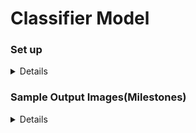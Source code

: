 # Classifier Model


<summary> 

### Set up
<details>
Here's how you set up this project : 

### Auto
1. Clone this repo ~(gist should be out soon)~ [This Gist is available](https://gist.github.com/TheBeachMaster/1f9c442e9f25e2470207d560bbfd826f)  

2. On *Windows* open up command prompt and type the following (from your project directory) 
3. Type the following `cntk.exe configFile=ModelClass.cntk makeMode=false` 
4. If you want to do it manually ,ensure you have the `.cntk` file and the Test and Training Data 

## Note: 
That a Folder *ModelOut* will be created during the training session 
  
</details>
</summary>

<summary> 

### Sample Output Images(Milestones)
<details> 

1. Your model will not correctly evaluate 1 out of 9 of the datasets : 
![alt Error][error]  
2. It might take a couple of minutes or hours(on slow PCs)to train the model 
![alt Training][train] 
3. The data dumped in the ModelOut directory should help you fix issues that may result due to an overfit or underfit model 
![alt ModelOut][model] 


[error]:milestones/error.png 
[train]:milestones/firstestrun.png 
[model]:milestones/ml.png
</details>
</summary>
